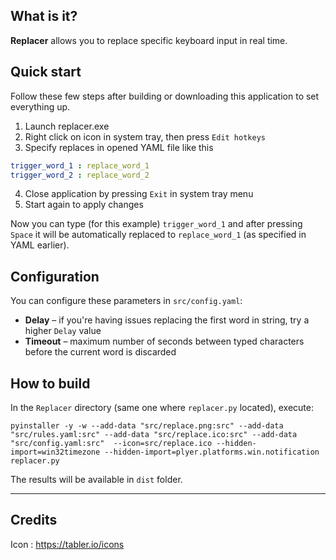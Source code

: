 ## What is it?

**Replacer** allows you to replace specific keyboard input in real time.

## Quick start

Follow these few steps after building or downloading this application to set everything up.

1. Launch replacer.exe
2. Right click on icon in system tray, then press `Edit hotkeys`
3. Specify replaces in opened YAML file like this
```YAML
trigger_word_1 : replace_word_1
trigger_word_2 : replace_word_2
```
4. Close application by pressing `Exit` in system tray menu
5. Start again to apply changes

Now you can type (for this example) `trigger_word_1` and after pressing `Space` it will be automatically replaced to `replace_word_1` (as specified in YAML earlier).

## Configuration

You can configure these parameters in `src/config.yaml`:

- **Delay** – if you're having issues replacing the first word in string, try a higher `Delay` value
- **Timeout** – maximum number of seconds between typed characters before the current word is discarded

## How to build

In the `Replacer` directory (same one where `replacer.py` located), execute:

```
pyinstaller -y -w --add-data "src/replace.png:src" --add-data "src/rules.yaml:src" --add-data "src/replace.ico:src" --add-data "src/config.yaml:src"  --icon=src/replace.ico --hidden-import=win32timezone --hidden-import=plyer.platforms.win.notification replacer.py
```

The results will be available in `dist` folder.

___

## Credits

Icon : https://tabler.io/icons
